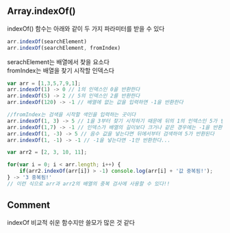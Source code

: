 ## Array.indexOf()
indexOf() 함수는 아래와 같이 두 가지 파라미터를 받을 수 있다  
```js
arr.indexOf(searchElement)  
arr.indexOf(searchElement, fromIndex)  
```

serachElement는 배열에서 찾을 요소다  
fromIndex는 배열을 찾기 시작할 인덱스다
```js
var arr = [1,3,5,7,9,1];
arr.indexOf(1) -> 0 // 1의 인덱스인 0을 반환한다
arr.indexOf(5) -> 2 // 5의 인덱스인 2를 반환한다
arr.indexOf(120) -> -1 // 배열에 없는 값을 입력하면 -1을 반환한다

//fromIndex는 검색을 시작할 색인을 입력하는 곳이다  
arr.indexOf(1, 3) -> 5 // 1을 3부터 찾기 시작하기 때문에 뒤의 1의 인덱스인 5가 반환된다
arr.indexOf(1,7) -> -1 // 인덱스가 배열의 길이보다 크거나 같은 경우에는 -1을 반환한다
arr.indexOf(1, -3) -> 5 // 음수 값을 넣는다면 뒤에서부터 검색하여 5가 반환된다
arr.indexOf(1, -1) -> -1 // -1을 넣는다면 -1만 반환한다...

var arr2 = [2, 3, 10, 11];

for(var i = 0; i < arr.length; i++) {
    if(arr2.indexOf(arr[i]) > -1) console.log(arr[i] + '값 중복됨!');
} -> '3 중복됨!'
// 이런 식으로 arr과 arr2의 배열의 중복 검사에 사용할 수 있다!!
```

## Comment
indexOf 비교적 쉬운 함수지만 쓸모가 많은 것 같다
